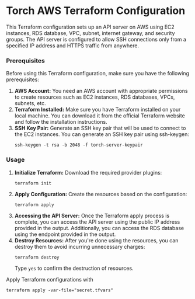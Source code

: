 # Torch AWS Terraform Configuration

This Terraform configuration sets up an API server on AWS using EC2 instances, RDS database, VPC, subnet, internet gateway, and security groups. The API server is configured to allow SSH connections only from a specified IP address and HTTPS traffic from anywhere.

### Prerequisites

Before using this Terraform configuration, make sure you have the following prerequisites:

<ol>
<li>
<strong>AWS Account:</strong> You need an AWS account with appropriate permissions to create resources such as EC2 instances, RDS databases, VPCs, subnets, etc.
</li>
<li>
<strong>Terraform Installed:</strong> Make sure you have Terraform installed on your local machine. You can download it from the official Terraform website and follow the installation instructions.
</li>
<li>
<strong>SSH Key Pair:</strong> Generate an SSH key pair that will be used to connect to the EC2 instances. You can generate an SSH key pair using ssh-keygen:

    ssh-keygen -t rsa -b 2048 -f torch-server-keypair

</li>
</ol>

### Usage

<ol>
<li>
<strong>Initialize Terraform:</strong> Download the required provider plugins:

    terraform init

</li>
<li>
<strong>Apply Configuration:</strong> Create the resources based on the configuration:

    terraform apply

</li>
<li>
<strong>Accessing the API Server:</strong> Once the Terraform apply process is complete, you can access the API server using the public IP address provided in the output. Additionally, you can access the RDS database using the endpoint provided in the output.
</li>
<li>
<strong>Destroy Resources:</strong> After you're done using the resources, you can destroy them to avoid incurring unnecessary charges:

    terraform destroy

Type `yes` to confirm the destruction of resources.

</li>
</ol>

Apply Terraform configurations with

    terraform apply -var-file="secret.tfvars"
